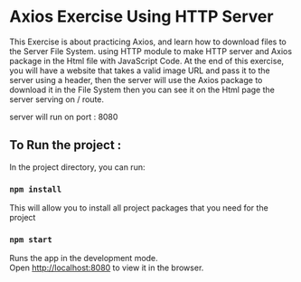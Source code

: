 # Axios Exercise Using HTTP Server
This Exercise is about practicing Axios, and learn how to download files to the Server File System. 
using HTTP module to make HTTP server and Axios package in the Html file with JavaScript Code.
At the end of this exercise, you will have a website that takes a valid image URL and pass it to the server using a header, then the server will use the Axios package to download it in the File System then you can see it on the Html page the server serving on / route.

server will run on port : 8080 

## To Run the project :

In the project directory, you can run:

### `npm install`

This will allow you to install all project packages that you need for the project

### `npm start`

Runs the app in the development mode.\
Open [http://localhost:8080](http://localhost:8080) to view it in the browser.

